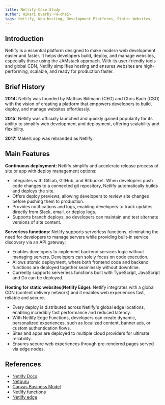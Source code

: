 ```yaml
---
title: Netlify Case Study
author: Hikari Øverby <H-chai>
tags: Netlify, Web hosting, Development Platforms, Static Websites
---
```


## Introduction

Netlify is a essential platform designed to make modern web development easier and faster. It helps developers build, deploy, and manage websites, especially those using the JAMstack approach. With its user-friendly tools and global CDN, Netlify simplifies hosting and ensures websites are high-performing, scalable, and ready for production faster.

## Brief History

**2014:** Netlify was founded by Mathias Biilmann (CEO) and Chris Bach (CSO) with the vision of creating a platform that empowers developers to build, deploy, and manage websites effortlessly.

**2015:** Netlify was officially launched and quickly gained popularity for its ability to simplify web development and deployment, offering scalability and flexibility.

**2017:** MakerLoop was rebranded as Netlify.

## Main Features

**Continuous deployment:**
Netlify simplify and accelerate release process of site or app with deploy management options:

- Integrates with GitLab, GitHub, and Bitbucket. When developers push code changes to a connected git repository, Netlify automatically builds and deploys the site.
- Offers deploy previews, allowing developers to review site changes before pushing them to production.
- Provides notifications and logs, enabling developers to track updates directly from Slack, email, or deploy logs.
- Supports branch deploys, so developers can maintain and test alternate versions of site content.

**Serverless functions:**
Netlify supports serverless functions, eliminating the need for developers to manage servers while providing built-in service discovery via an API gateway:

- Enables developers to implement backend services logic without managing servers. Developers can solely focus on code execution.
- Allows atomic deployment, where both frontend code and backend functions are deployed together seamlessly without downtime.
- Currently supports serverless functions built with TypeScript, JavaScript and Go can be deployed.

**Hosting for static websites(Netlify Edge):**
Netlify integrates with a global CDN (content delivery network) and it enables web experiences fast, reliable and secure.

- Every deploy is distributed across Netlify's global edge locations, enabling incredibly fast performance and reduced latency.
- With Netlify Edge Functions, developers can create dynamic, personalized experiences, such as localized content, banner ads, or custom authentication flows.
- Sites and apps are deployed to multiple cloud providers for ultimate reliability.
- Ensures secure web experiences through pre-rendered pages served via edge nodes.

## References

- [Netlify Docs](https://docs.netlify.com/platform/what-is-netlify/)
- [Netguru](https://www.netguru.com/blog/what-is-netlify)
- [Canvas Business Model](https://canvasbusinessmodel.com/blogs/brief-history/netlify-brief-history)
- [Netlify functions](https://www.netlify.com/platform/core/functions/)
- [Netlify edge](https://www.netlify.com/platform/core/edge/)
